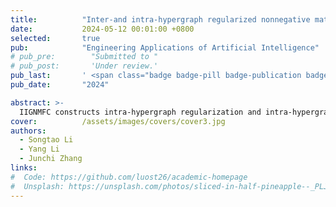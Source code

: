 ```yaml
---
title:          "Inter-and intra-hypergraph regularized nonnegative matrix factorization with hybrid constraints"
date:           2024-05-12 00:01:00 +0800
selected:       true
pub:            "Engineering Applications of Artificial Intelligence"
# pub_pre:        "Submitted to "
# pub_post:       'Under review.'
pub_last:       ' <span class="badge badge-pill badge-publication badge-success">SCI一区</span>'
pub_date:       "2024"

abstract: >-
  IIGNMFC constructs intra-hypergraph regularization and intra-hypergraph regularization by hypergraph learning, which can precisely induce high-dimensional data to map toward low-dimensional.
cover:          /assets/images/covers/cover3.jpg
authors:
  - Songtao Li
  - Yang Li
  - Junchi Zhang
links:
#  Code: https://github.com/luost26/academic-homepage
#  Unsplash: https://unsplash.com/photos/sliced-in-half-pineapple--_PLJZmHZzk
---
```

